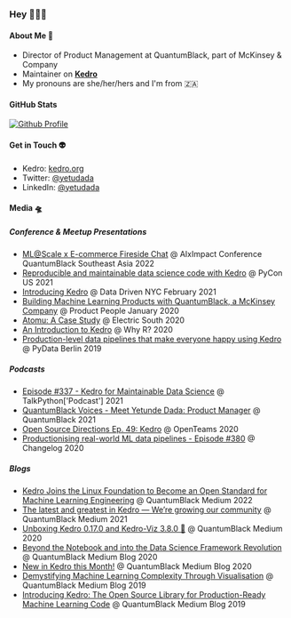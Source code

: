 ### Hey 👩🏾‍🚀

#### About Me 🚀

- Director of Product Management at QuantumBlack, part of McKinsey & Company
- Maintainer on [**Kedro**](https://kedro.org/)
- My pronouns are she/her/hers and I'm from 🇿🇦

#### GitHub Stats
[![Github Profile](https://github-readme-stats.vercel.app/api?username=yetudada&&hide=stars&show_icons=true&hide_title=true&hide_border=true)](https://github.com/yetudada)

#### Get in Touch 👽
- Kedro: [kedro.org](https://kedro.org/)
- Twitter: [@yetudada](https://twitter.com/yetudada)
- LinkedIn: [@yetudada](https://www.linkedin.com/in/yetudada/)

#### Media 🛸
##### Conference & Meetup Presentations
  - [ML@Scale x E-commerce Fireside Chat](https://youtu.be/u__S3m9uaGI) @ AIxImpact Conference QuantumBlack Southeast Asia 2022
  - [Reproducible and maintainable data science code with Kedro](https://youtu.be/JLTYNPoK7nw) @ PyCon US 2021
  - [Introducing Kedro](https://youtu.be/x1Z5YHFn71E) @ Data Driven NYC February 2021
  - [Building Machine Learning Products with QuantumBlack, a McKinsey Company](https://youtu.be/1QtDj-9fUu0) @ Product People January 2020
  - [Atomu: A Case Study](https://youtu.be/FwsaPd95UwU) @ Electric South 2020
  - [An Introduction to Kedro](https://www.youtube.com/watch?v=BksxHxc1WtU&ab_channel=WhyR%3FFoundation) @ Why R? 2020
  - [Production-level data pipelines that make everyone happy using Kedro](https://youtu.be/OFObles2CJs) @ PyData Berlin 2019
  
##### Podcasts
  - [Episode #337 - Kedro for Maintainable Data Science](https://talkpython.fm/episodes/show/337/kedro-for-maintainable-data-science) @ TalkPython['Podcast'] 2021
  - [QuantumBlack Voices - Meet Yetunde Dada: Product Manage‪r‬](https://podcasts.apple.com/us/podcast/quantumblack-voices/id1554555998?at=11lo6V) @ QuantumBlack 2021
  - [Open Source Directions Ep. 49: Kedro](https://www.youtube.com/watch?v=USiedaclFzk&ab_channel=OpenTeams) @ OpenTeams 2020
  - [Productionising real-world ML data pipelines - Episode #380](https://changelog.com/podcast/380) @ Changelog 2020
  
##### Blogs
  - [Kedro Joins the Linux Foundation to Become an Open Standard for Machine Learning Engineering](https://medium.com/quantumblack/kedro-joins-the-linux-foundation-to-become-an-open-standard-for-machine-learning-engineering-b0061152ff73) @ QuantumBlack Medium 2022
  - [The latest and greatest in Kedro — We’re growing our community](https://medium.com/quantumblack/the-latest-and-greatest-in-kedro-were-growing-our-community-c868825b0cb4) @ QuantumBlack Medium 2021
  - [Unboxing Kedro 0.17.0 and Kedro-Viz 3.8.0 🎁](https://medium.com/quantumblack/unboxing-kedro-0-17-0-and-kedro-viz-3-8-0-dfdbdb024289) @ QuantumBlack Medium 2020
  - [Beyond the Notebook and into the Data Science Framework Revolution](https://medium.com/quantumblack/beyond-the-notebook-and-into-the-data-science-framework-revolution-a7fd364ab9c4) @ QuantumBlack Medium Blog 2020
  - [New in Kedro this Month!](https://medium.com/quantumblack/new-in-kedro-this-month-991a1fb50cb4) @ QuantumBlack Medium Blog 2020
  - [Demystifying Machine Learning Complexity Through Visualisation](https://medium.com/quantumblack/demystifying-machine-learning-complexity-through-visualisation-11a9d73db3c5) @ QuantumBlack Medium Blog 2019
  - [Introducing Kedro: The Open Source Library for Production-Ready Machine Learning Code](https://medium.com/quantumblack/introducing-kedro-the-open-source-library-for-production-ready-machine-learning-code-d1c6d26ce2cf) @ QuantumBlack Medium Blog 2019

